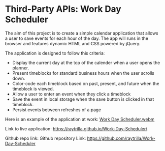 # Third-Party APIs: Work Day Scheduler

The aim of this project is to create a simple calendar application that allows a user to save events for each hour of the day. The app will runs in the browser and features dynamic HTML and CSS powered by jQuery.

The application is designed to follow this criteria:

* Display the current day at the top of the calender when a user opens the planner.
* Present timeblocks for standard business hours when the user scrolls down.
* Color-code each timeblock based on past, present, and future when the timeblock is viewed.
* Allow a user to enter an event when they click a timeblock
* Save the event in local storage when the save button is clicked in that timeblock.
* Persist events between refreshes of a page

Here is an example of the application at work:
[Work Day Scheduler.webm](https://github.com/raytrilla/Work-Day-Scheduler/assets/151631423/64f87c7b-950a-4bb7-a96c-4b960aa4bef5)

Link to live application:
https://raytrilla.github.io/Work-Day-Scheduler/

Github repo link: 
Github repository Link: https://github.com/raytrilla/Work-Day-Scheduler
